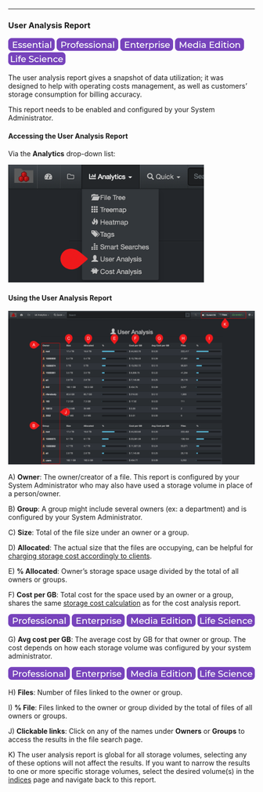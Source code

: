 <p id="user_analysis"></p>

___
### User Analysis Report

![Image: Essential Edition Label](images/button_edition_essential.png)&nbsp;![Image: Professional Edition Label](images/button_edition_professional.png)&nbsp;![Image: Enterprise Edition Label](images/button_edition_enterprise.png)&nbsp;![Image: AJA Diskover Media Edition Label](images/button_edition_media.png)&nbsp;![Image: Life Science Edition Label](images/button_edition_life_science.png)

The user analysis  report gives a snapshot of data utilization; it was designed to help with operating costs  management, as well as customers’ storage consumption for billing accuracy.

This report needs to be enabled and configured by your System Administrator.

#### Accessing the User Analysis Report

Via the  **Analytics**  drop-down list:

<img src="images/image_analytics_user_analysis_access_via_analytics_dropdown.png" width="400">

#### Using the User Analysis Report

![Image: User Analysis Report Overview](images/image_analytics_user_analysis_overview.png)

A) **Owner**: The owner/creator of a file. This report is configured by your System Administrator who may also have used a storage volume in place of a person/owner.

B) **Group**: A group might include several owners (ex: a department) and is configured by your System Administrator.

C) **Size**: Total of the file size under an owner or a group.

D) **Allocated**: The actual size that the files are occupying, can be helpful for [charging storage cost accordingly to clients](#cost_analysis).

E) **% Allocated**: Owner’s storage space usage divided by the total of all owners or groups.

F) **Cost per GB**: Total cost for the space used by an owner or a group, shares the same [storage cost calculation](#cost_config) as for the cost analysis report.

![Image: Professional Edition Label](images/button_edition_professional.png)&nbsp;![Image: Enterprise Edition Label](images/button_edition_enterprise.png)&nbsp;![Image: AJA Diskover Media Edition Label](images/button_edition_media.png)&nbsp;![Image: Life Science Edition Label](images/button_edition_life_science.png)


G) **Avg cost per GB**: The average cost by GB for that owner or group. The cost depends on how each storage volume was configured by your system administrator.

![Image: Professional Edition Label](images/button_edition_professional.png)&nbsp;![Image: Enterprise Edition Label](images/button_edition_enterprise.png)&nbsp;![Image: AJA Diskover Media Edition Label](images/button_edition_media.png)&nbsp;![Image: Life Science Edition Label](images/button_edition_life_science.png)


H) **Files**: Number of files linked to the owner or group.

I) **% File**: Files linked to the owner or group divided by the total of files of all owners or groups.

J) **Clickable links**: Click on any of the names under  **Owners**  or  **Groups**  to access the results in the file search page.

K) The user analysis  report is global for all storage volumes, selecting any of these options will not affect the results. If you want to narrow the results to one or more specific storage volumes, select the desired volume(s) in the [indices](#indices) page and navigate back to this report.
